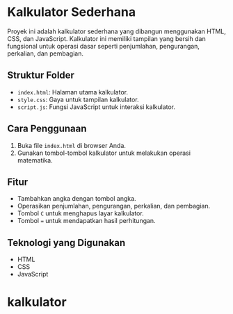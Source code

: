 # Kalkulator Sederhana

Proyek ini adalah kalkulator sederhana yang dibangun menggunakan HTML, CSS, dan JavaScript. Kalkulator ini memiliki tampilan yang bersih dan fungsional untuk operasi dasar seperti penjumlahan, pengurangan, perkalian, dan pembagian.

## Struktur Folder
- `index.html`: Halaman utama kalkulator.
- `style.css`: Gaya untuk tampilan kalkulator.
- `script.js`: Fungsi JavaScript untuk interaksi kalkulator.

## Cara Penggunaan
1. Buka file `index.html` di browser Anda.
2. Gunakan tombol-tombol kalkulator untuk melakukan operasi matematika.

## Fitur
- Tambahkan angka dengan tombol angka.
- Operasikan penjumlahan, pengurangan, perkalian, dan pembagian.
- Tombol `C` untuk menghapus layar kalkulator.
- Tombol `=` untuk mendapatkan hasil perhitungan.

## Teknologi yang Digunakan
- HTML
- CSS
- JavaScript
# kalkulator
